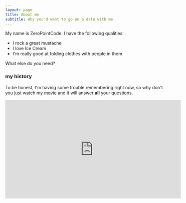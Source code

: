 ```yaml
---
layout: page
title: About me
subtitle: Why you'd want to go on a date with me
---
```


My name is ZeroPointCode. I have the following qualities:

- I rock a great mustache
- I love Ice Cream
- I'm really good at folding clothes with people in them

What else do you need?

### my history

To be honest, I'm having some trouble remembering right now, so why don't you just watch [my movie](https://www.youtube.com/watch?v=SKVZRra5JXg&t=366s) and it will answer **all** your questions.
<iframe width="560" height="315" src="https://www.youtube.com/embed/je9ic87Tseo" title="YouTube video player" frameborder="0" allow="accelerometer; autoplay; clipboard-write; encrypted-media; gyroscope; picture-in-picture" allowfullscreen></iframe>
